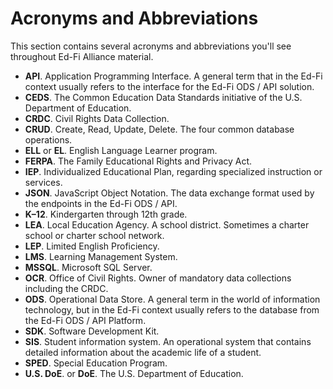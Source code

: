 # Acronyms and Abbreviations

This section contains several acronyms and abbreviations you'll see throughout Ed-Fi Alliance material.

* **API**. Application Programming Interface. A general term that in the Ed-Fi context usually refers to the interface for the Ed-Fi ODS / API solution.
* **CEDS**. The Common Education Data Standards initiative of the U.S. Department of Education.
* **CRDC**. Civil Rights Data Collection.
* **CRUD**. Create, Read, Update, Delete. The four common database operations.
* **ELL** or **EL**. English Language Learner program.
* **FERPA**. The Family Educational Rights and Privacy Act.
* **IEP**. Individualized Educational Plan, regarding specialized instruction or services.
* **JSON**. JavaScript Object Notation. The data exchange format used by the endpoints in the Ed-Fi ODS / API.
* **K–12**. Kindergarten through 12th grade.
* **LEA**. Local Education Agency. A school district. Sometimes a charter school or charter school network.
* **LEP**. Limited English Proficiency.
* **LMS**. Learning Management System.
* **MSSQL**. Microsoft SQL Server.
* **OCR**. Office of Civil Rights. Owner of mandatory data collections including the CRDC.
* **ODS**. Operational Data Store. A general term in the world of information technology, but in the Ed-Fi context usually refers to the database from the Ed-Fi ODS / API Platform.
* **SDK**. Software Development Kit.
* **SIS**. Student information system. An operational system that contains detailed information about the academic life of a student.
* **SPED**. Special Education Program.
* **U.S. DoE**. or **DoE**. The U.S. Department of Education.
